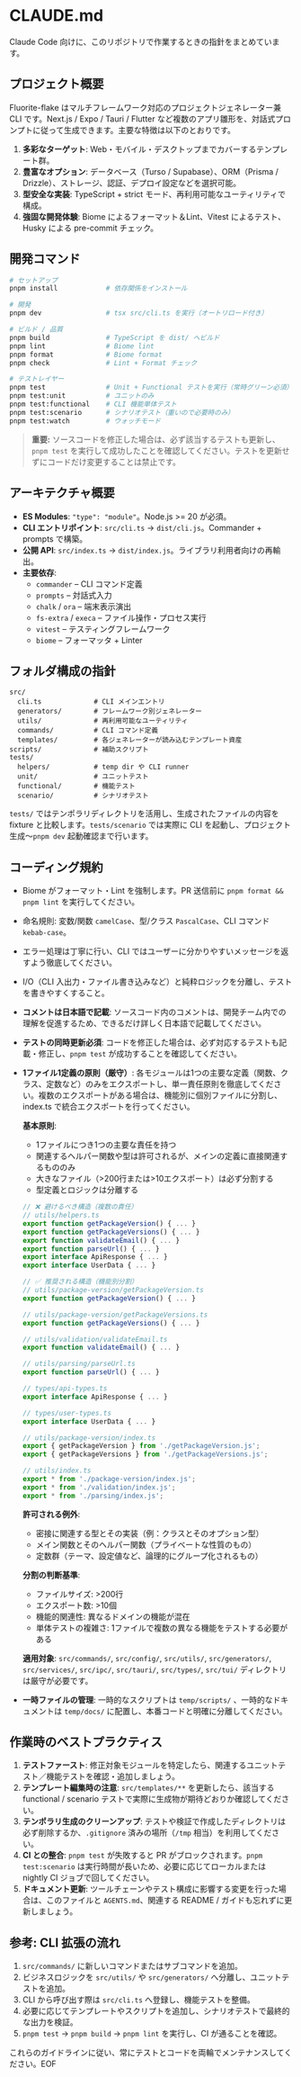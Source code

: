 # CLAUDE.md

Claude Code 向けに、このリポジトリで作業するときの指針をまとめています。

## プロジェクト概要

Fluorite-flake はマルチフレームワーク対応のプロジェクトジェネレーター兼 CLI です。Next.js / Expo / Tauri / Flutter など複数のアプリ雛形を、対話式プロンプトに従って生成できます。主要な特徴は以下のとおりです。

1. **多彩なターゲット**: Web・モバイル・デスクトップまでカバーするテンプレート群。
2. **豊富なオプション**: データベース（Turso / Supabase）、ORM（Prisma / Drizzle）、ストレージ、認証、デプロイ設定などを選択可能。
3. **型安全な実装**: TypeScript + strict モード、再利用可能なユーティリティで構成。
4. **強固な開発体験**: Biome によるフォーマット＆Lint、Vitest によるテスト、Husky による pre-commit チェック。

## 開発コマンド

```bash
# セットアップ
pnpm install            # 依存関係をインストール

# 開発
pnpm dev                # tsx src/cli.ts を実行（オートリロード付き）

# ビルド / 品質
pnpm build              # TypeScript を dist/ へビルド
pnpm lint               # Biome lint
pnpm format             # Biome format
pnpm check              # Lint + Format チェック

# テストレイヤー
pnpm test               # Unit + Functional テストを実行（常時グリーン必須）
pnpm test:unit          # ユニットのみ
pnpm test:functional    # CLI 機能単体テスト
pnpm test:scenario      # シナリオテスト（重いので必要時のみ）
pnpm test:watch         # ウォッチモード
```

> **重要:** ソースコードを修正した場合は、必ず該当するテストも更新し、`pnpm test` を実行して成功したことを確認してください。テストを更新せずにコードだけ変更することは禁止です。

## アーキテクチャ概要

- **ES Modules**: `"type": "module"`。Node.js >= 20 が必須。
- **CLI エントリポイント**: `src/cli.ts` → `dist/cli.js`。Commander + prompts で構築。
- **公開 API**: `src/index.ts` → `dist/index.js`。ライブラリ利用者向けの再輸出。
- **主要依存**:
  - `commander` – CLI コマンド定義
  - `prompts` – 対話式入力
  - `chalk` / `ora` – 端末表示演出
  - `fs-extra` / `execa` – ファイル操作・プロセス実行
  - `vitest` – テスティングフレームワーク
  - `biome` – フォーマッタ + Linter

## フォルダ構成の指針

```
src/
  cli.ts             # CLI メインエントリ
  generators/        # フレームワーク別ジェネレーター
  utils/             # 再利用可能なユーティリティ
  commands/          # CLI コマンド定義
  templates/         # 各ジェネレーターが読み込むテンプレート資産
scripts/             # 補助スクリプト
tests/
  helpers/           # temp dir や CLI runner
  unit/              # ユニットテスト
  functional/        # 機能テスト
  scenario/          # シナリオテスト
```

`tests/` ではテンポラリディレクトリを活用し、生成されたファイルの内容を fixture と比較します。`tests/scenario` では実際に CLI を起動し、プロジェクト生成〜`pnpm dev` 起動確認まで行います。

## コーディング規約

- Biome がフォーマット・Lint を強制します。PR 送信前に `pnpm format && pnpm lint` を実行してください。
- 命名規則: 変数/関数 `camelCase`、型/クラス `PascalCase`、CLI コマンド `kebab-case`。
- エラー処理は丁寧に行い、CLI ではユーザーに分かりやすいメッセージを返すよう徹底してください。
- I/O（CLI 入出力・ファイル書き込みなど）と純粋ロジックを分離し、テストを書きやすくすること。
- **コメントは日本語で記載**: ソースコード内のコメントは、開発チーム内での理解を促進するため、できるだけ詳しく日本語で記載してください。
- **テストの同時更新必須**: コードを修正した場合は、必ず対応するテストも記載・修正し、`pnpm test` が成功することを確認してください。
- **1ファイル1定義の原則（厳守）**: 各モジュールは1つの主要な定義（関数、クラス、定数など）のみをエクスポートし、単一責任原則を徹底してください。複数のエクスポートがある場合は、機能別に個別ファイルに分割し、index.ts で統合エクスポートを行ってください。

  **基本原則**:
  - 1ファイルにつき1つの主要な責任を持つ
  - 関連するヘルパー関数や型は許可されるが、メインの定義に直接関連するもののみ
  - 大きなファイル（>200行または>10エクスポート）は必ず分割する
  - 型定義とロジックは分離する

  ```typescript
  // ❌ 避けるべき構造（複数の責任）
  // utils/helpers.ts
  export function getPackageVersion() { ... }
  export function getPackageVersions() { ... }
  export function validateEmail() { ... }
  export function parseUrl() { ... }
  export interface ApiResponse { ... }
  export interface UserData { ... }

  // ✅ 推奨される構造（機能別分割）
  // utils/package-version/getPackageVersion.ts
  export function getPackageVersion() { ... }

  // utils/package-version/getPackageVersions.ts
  export function getPackageVersions() { ... }

  // utils/validation/validateEmail.ts
  export function validateEmail() { ... }

  // utils/parsing/parseUrl.ts
  export function parseUrl() { ... }

  // types/api-types.ts
  export interface ApiResponse { ... }

  // types/user-types.ts
  export interface UserData { ... }

  // utils/package-version/index.ts
  export { getPackageVersion } from './getPackageVersion.js';
  export { getPackageVersions } from './getPackageVersions.js';

  // utils/index.ts
  export * from './package-version/index.js';
  export * from './validation/index.js';
  export * from './parsing/index.js';
  ```

  **許可される例外**:
  - 密接に関連する型とその実装（例：クラスとそのオプション型）
  - メイン関数とそのヘルパー関数（プライベートな性質のもの）
  - 定数群（テーマ、設定値など、論理的にグループ化されるもの）

  **分割の判断基準**:
  - ファイルサイズ: >200行
  - エクスポート数: >10個
  - 機能的関連性: 異なるドメインの機能が混在
  - 単体テストの複雑さ: 1ファイルで複数の異なる機能をテストする必要がある

  **適用対象**: `src/commands/`, `src/config/`, `src/utils/`, `src/generators/`, `src/services/`, `src/ipc/`, `src/tauri/`, `src/types/`, `src/tui/` ディレクトリは厳守が必要です。
- **一時ファイルの管理**: 一時的なスクリプトは `temp/scripts/` 、一時的なドキュメントは `temp/docs/` に配置し、本番コードと明確に分離してください。

## 作業時のベストプラクティス

1. **テストファースト**: 修正対象モジュールを特定したら、関連するユニットテスト／機能テストを確認・追加しましょう。
2. **テンプレート編集時の注意**: `src/templates/**` を更新したら、該当する functional / scenario テストで実際に生成物が期待どおりか確認してください。
3. **テンポラリ生成のクリーンアップ**: テストや検証で作成したディレクトリは必ず削除するか、`.gitignore` 済みの場所（`/tmp` 相当）を利用してください。
4. **CI との整合**: `pnpm test` が失敗すると PR がブロックされます。`pnpm test:scenario` は実行時間が長いため、必要に応じてローカルまたは nightly CI ジョブで回してください。
5. **ドキュメント更新**: ツールチェーンやテスト構成に影響する変更を行った場合は、このファイルと `AGENTS.md`、関連する README / ガイドも忘れずに更新しましょう。

## 参考: CLI 拡張の流れ

1. `src/commands/` に新しいコマンドまたはサブコマンドを追加。
2. ビジネスロジックを `src/utils/` や `src/generators/` へ分離し、ユニットテストを追加。
3. CLI から呼び出す際は `src/cli.ts` へ登録し、機能テストを整備。
4. 必要に応じてテンプレートやスクリプトを追加し、シナリオテストで最終的な出力を検証。
5. `pnpm test` → `pnpm build` → `pnpm lint` を実行し、CI が通ることを確認。

これらのガイドラインに従い、常にテストとコードを両輪でメンテナンスしてください。EOF
